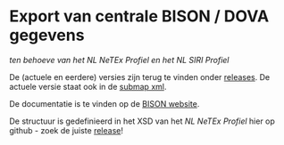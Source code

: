 # Export van centrale BISON / DOVA gegevens

*ten behoeve van het NL NeTEx Profiel en het NL SIRI Profiel*

De (actuele en eerdere) versies zijn terug te vinden onder [releases](http://github.com/BISONNL/export/releases).
De actuele versie staat ook in de [submap xml](http://github.com/BISONNL/export/tree/master/xml).

De documentatie is te vinden op de [BISON website](http://bison.dova.nu/standaarden/export).

De structuur is gedefinieerd in het XSD van het *NL NeTEx Profiel* hier op github - zoek de juiste [release](http://github.com/BISONNL/NeTEx-NL/releases)!

